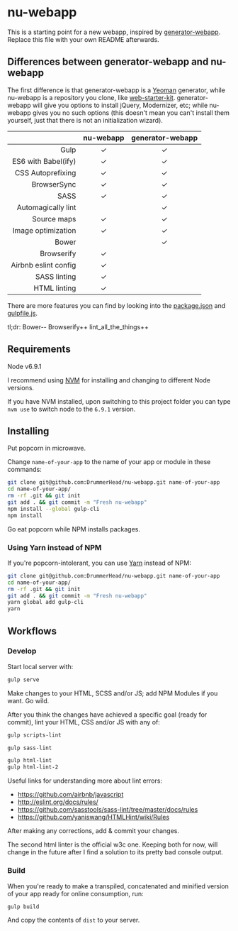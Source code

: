 # nu-webapp

This is a starting point for a new webapp, inspired by [generator-webapp](https://github.com/yeoman/generator-webapp). Replace this file with your own README afterwards.


## Differences between generator-webapp and nu-webapp

The first difference is that generator-webapp is a [Yeoman](http://yeoman.io/) generator, while nu-webapp is a repository you clone, like [web-starter-kit](https://github.com/google/web-starter-kit). generator-webapp will give you options to install jQuery, Modernizer, etc; while nu-webapp gives you no such options (this doesn't mean you can't install them yourself, just that there is not an initialization wizard).


|                      | nu-webapp | generator-webapp |
|---------------------:|:---------:|:----------------:|
|                 Gulp |     ✓     |         ✓        |
|  ES6 with Babel(ify) |     ✓     |         ✓        |
|    CSS Autoprefixing |     ✓     |         ✓        |
|          BrowserSync |     ✓     |         ✓        |
|                 SASS |     ✓     |         ✓        |
|   Automagically lint |           |         ✓        |
|          Source maps |     ✓     |         ✓        |
|   Image optimization |     ✓     |         ✓        |
|                Bower |           |         ✓        |
|           Browserify |     ✓     |                  |
| Airbnb eslint config |     ✓     |                  |
|         SASS linting |     ✓     |                  |
|         HTML linting |     ✓     |                  |

There are more features you can find by looking into the [package.json](https://github.com/DrummerHead/nu-webapp/blob/master/package.json) and [gulpfile.js](https://github.com/DrummerHead/nu-webapp/blob/master/gulpfile.js).

tl;dr: Bower-- Browserify++ lint_all_the_things++


## Requirements

Node v6.9.1

I recommend using [NVM](https://github.com/creationix/nvm) for installing and changing to different Node versions.

If you have NVM installed, upon switching to this project folder you can type `nvm use` to switch node to the `6.9.1` version.


## Installing

Put popcorn in microwave.

Change `name-of-your-app` to the name of your app or module in these commands:

```bash
git clone git@github.com:DrummerHead/nu-webapp.git name-of-your-app
cd name-of-your-app/
rm -rf .git && git init
git add . && git commit -m "Fresh nu-webapp"
npm install --global gulp-cli
npm install
```

Go eat popcorn while NPM installs packages.

### Using Yarn instead of NPM

If you're popcorn-intolerant, you can use [Yarn](https://yarnpkg.com/) instead of NPM:

```bash
git clone git@github.com:DrummerHead/nu-webapp.git name-of-your-app
cd name-of-your-app/
rm -rf .git && git init
git add . && git commit -m "Fresh nu-webapp"
yarn global add gulp-cli
yarn
```


## Workflows

### Develop

Start local server with:

```bash
gulp serve
```

Make changes to your HTML, SCSS and/or JS; add NPM Modules if you want. Go wild.

After you think the changes have achieved a specific goal (ready for commit), lint your HTML, CSS and/or JS with any of:

```bash
gulp scripts-lint
```

```bash
gulp sass-lint
```

```bash
gulp html-lint
gulp html-lint-2
```

Useful links for understanding more about lint errors:

- https://github.com/airbnb/javascript
- http://eslint.org/docs/rules/
- https://github.com/sasstools/sass-lint/tree/master/docs/rules
- https://github.com/yaniswang/HTMLHint/wiki/Rules

After making any corrections, add & commit your changes.

The second html linter is the official w3c one. Keeping both for now, will change in the future after I find a solution to its pretty bad console output.


### Build

When you're ready to make a transpiled, concatenated and minified version of your app ready for online consumption, run:

```bash
gulp build
```

And copy the contents of `dist` to your server.

